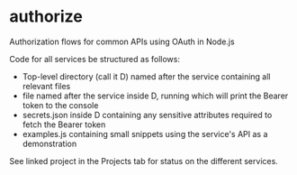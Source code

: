# authorize
Authorization flows for common APIs using OAuth in Node.js

Code for all services be structured as follows: 
- Top-level directory (call it D) named after the service containing all relevant files
- file named after the service inside D, running which will print the Bearer token to the console
- secrets.json inside D containing any sensitive attributes required to fetch the Bearer token
- examples.js containing small snippets using the service's API as a demonstration

See linked project in the Projects tab for status on the different services.
